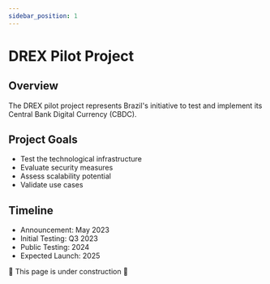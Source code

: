```yaml
---
sidebar_position: 1
---
```


# DREX Pilot Project

## Overview

The DREX pilot project represents Brazil's initiative to test and implement its Central Bank Digital Currency (CBDC).

## Project Goals

- Test the technological infrastructure
- Evaluate security measures
- Assess scalability potential
- Validate use cases

## Timeline

- Announcement: May 2023
- Initial Testing: Q3 2023
- Public Testing: 2024
- Expected Launch: 2025

🚧 This page is under construction 🚧 